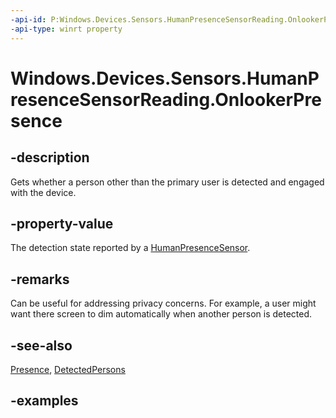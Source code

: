 ```yaml
---
-api-id: P:Windows.Devices.Sensors.HumanPresenceSensorReading.OnlookerPresence
-api-type: winrt property
---
```


# Windows.Devices.Sensors.HumanPresenceSensorReading.OnlookerPresence

<!--
public Windows.Devices.Sensors.HumanPresence OnlookerPresence { get; }
-->

## -description

Gets whether a person other than the primary user is detected and engaged with the device.

## -property-value

The detection state reported by a [HumanPresenceSensor](humanpresencesensor.md).

## -remarks

Can be useful for addressing privacy concerns. For example, a user might want there screen to dim automatically when another person is detected.

## -see-also

[Presence](humanpresencesensorreading_presence.md), [DetectedPersons](humanpresencesensorreading_detectedpersons.md)

## -examples
